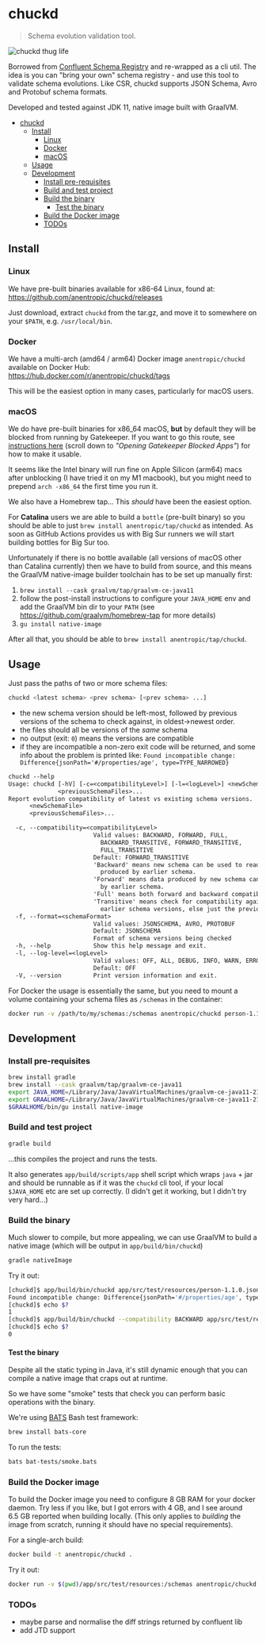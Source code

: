 # chuckd

> Schema evolution validation tool.

![chuckd thug life](https://user-images.githubusercontent.com/147840/115955507-c4736280-a4ee-11eb-8638-8ac09e3b42f3.gif)

Borrowed from [Confluent Schema Registry](https://github.com/confluentinc/schema-registry) and re-wrapped as a cli util. The idea is you can "bring your own" schema registry - and use this tool to validate schema evolutions. Like CSR, chuckd supports JSON Schema, Avro and Protobuf schema formats.

Developed and tested against JDK 11, native image built with GraalVM.

- [chuckd](#chuckd)
  - [Install](#install)
    - [Linux](#linux)
    - [Docker](#docker)
    - [macOS](#macos)
  - [Usage](#usage)
  - [Development](#development)
    - [Install pre-requisites](#install-pre-requisites)
    - [Build and test project](#build-and-test-project)
    - [Build the binary](#build-the-binary)
      - [Test the binary](#test-the-binary)
    - [Build the Docker image](#build-the-docker-image)
    - [TODOs](#todos)

## Install

### Linux

We have pre-built binaries available for x86-64 Linux, found at:  
https://github.com/anentropic/chuckd/releases

Just download, extract `chuckd` from the tar.gz, and move it to somewhere on your `$PATH`, e.g. `/usr/local/bin`.

### Docker

We have a multi-arch (amd64 / arm64) Docker image `anentropic/chuckd` available on Docker Hub:  
https://hub.docker.com/r/anentropic/chuckd/tags

This will be the easiest option in many cases, particularly for macOS users.

### macOS

We do have pre-built binaries for x86\_64 macOS, **but** by default they will be blocked from running by Gatekeeper. If you want to go this route, see [instructions here](https://eshop.macsales.com/blog/57866-how-to-work-with-and-around-gatekeeper/) (scroll down to _"Opening Gatekeeper Blocked Apps"_) for how to make it usable.

It seems like the Intel binary will run fine on Apple Silicon (arm64) macs after unblocking (I have tried it on my M1 macbook), but you might need to prepend `arch -x86_64` the first time you run it.

We also have a Homebrew tap... This _should_ have been the easiest option.

For **Catalina** users we are able to build a `bottle` (pre-built binary) so you should be able to just `brew install anentropic/tap/chuckd` as intended. As soon as GitHub Actions provides us with Big Sur runners we will start building bottles for Big Sur too.

Unfortunately if there is no bottle available (all versions of macOS other than Catalina currently) then we have to build from source, and this means the GraalVM native-image builder toolchain has to be set up manually first:

1. `brew install --cask graalvm/tap/graalvm-ce-java11`
2. follow the post-install instructions to configure your `JAVA_HOME` env and add the GraalVM bin dir to your `PATH` (see https://github.com/graalvm/homebrew-tap for more details)
3. `gu install native-image`

After all that, you should be able to `brew install anentropic/tap/chuckd`.

## Usage

Just pass the paths of two or more schema files:

```sh
chuckd <latest schema> <prev schema> [<prev schema> ...]
```

- the new schema version should be left-most, followed by previous versions of the schema to check against, in oldest->newest order.
- the files should all be versions of the _same_ schema
- no output (exit: `0`) means the versions are compatible
- if they are incompatible a non-zero exit code will be returned, and some info about the problem is printed like:  `Found incompatible change: Difference{jsonPath='#/properties/age', type=TYPE_NARROWED}`

```txt
chuckd --help
Usage: chuckd [-hV] [-c=<compatibilityLevel>] [-l=<logLevel>] <newSchemaFile>
              <previousSchemaFiles>...
Report evolution compatibility of latest vs existing schema versions.
      <newSchemaFile>
      <previousSchemaFiles>...

  -c, --compatibility=<compatibilityLevel>
                        Valid values: BACKWARD, FORWARD, FULL,
                          BACKWARD_TRANSITIVE, FORWARD_TRANSITIVE,
                          FULL_TRANSITIVE
                        Default: FORWARD_TRANSITIVE
                        'Backward' means new schema can be used to read data
                          produced by earlier schema.
                        'Forward' means data produced by new schema can be read
                          by earlier schema.
                        'Full' means both forward and backward compatible.
                        'Transitive' means check for compatibility against all
                          earlier schema versions, else just the previous one.
  -f, --format=<schemaFormat>
                        Valid values: JSONSCHEMA, AVRO, PROTOBUF
                        Default: JSONSCHEMA
                        Format of schema versions being checked
  -h, --help            Show this help message and exit.
  -l, --log-level=<logLevel>
                        Valid values: OFF, ALL, DEBUG, INFO, WARN, ERROR, FATAL
                        Default: OFF
  -V, --version         Print version information and exit.
```

For Docker the usage is essentially the same, but you need to mount a volume containing your schema files as `/schemas` in the container:

```sh
docker run -v /path/to/my/schemas:/schemas anentropic/chuckd person-1.1.0.json person-1.0.0.json
```

## Development

### Install pre-requisites

```sh
brew install gradle
brew install --cask graalvm/tap/graalvm-ce-java11
export JAVA_HOME=/Library/Java/JavaVirtualMachines/graalvm-ce-java11-21.1.0/Contents/Home
export GRAALHOME=/Library/Java/JavaVirtualMachines/graalvm-ce-java11-21.1.0/Contents/Home
$GRAALHOME/bin/gu install native-image
```

### Build and test project

```sh
gradle build
```

...this compiles the project and runs the tests.

It also generates `app/build/scripts/app` shell script which wraps `java` + jar and should be runnable as if it was the `chuckd` cli tool, if your local `$JAVA_HOME` etc are set up correctly. (I didn't get it working, but I didn't try very hard...)

### Build the binary

Much slower to compile, but more appealing, we can use GraalVM to build a native image (which will be output in `app/build/bin/chuckd`)

```sh
gradle nativeImage
```

Try it out:

```sh
[chuckd]$ app/build/bin/chuckd app/src/test/resources/person-1.1.0.json app/src/test/resources/person-1.0.0.json
Found incompatible change: Difference{jsonPath='#/properties/age', type=TYPE_NARROWED}
[chuckd]$ echo $?
1
[chuckd]$ app/build/bin/chuckd --compatibility BACKWARD app/src/test/resources/person-1.1.0.json app/src/test/resources/person-1.0.0.json
[chuckd]$ echo $?
0
```

#### Test the binary

Despite all the static typing in Java, it's still dynamic enough that you can compile a native image that craps out at runtime.

So we have some "smoke" tests that check you can perform basic operations with the binary.

We're using [BATS](https://bats-core.readthedocs.io/en/latest/) Bash test framework:

```sh
brew install bats-core
```

To run the tests:

```sh
bats bat-tests/smoke.bats
```

### Build the Docker image

To build the Docker image you need to configure 8 GB RAM for your docker daemon. Try less if you like, but I got errors with 4 GB, and I see around 6.5 GB reported when building locally. (This only applies to *building* the image from scratch, running it should have no special requirements).

For a single-arch build:

```sh
docker build -t anentropic/chuckd .
```

Try it out:

```sh
docker run -v $(pwd)/app/src/test/resources:/schemas anentropic/chuckd person-1.1.0.json person-1.0.0.json
```

### TODOs

- maybe parse and normalise the diff strings returned by confluent lib
- add JTD support

